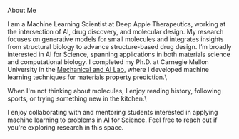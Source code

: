 About Me

I am a Machine Learning Scientist at Deep Apple Therapeutics, working at the intersection of AI, drug discovery, and molecular design. My research focuses on generative models for small molecules and integrates insights from structural biology to advance structure-based drug design. I’m broadly interested in AI for Science, spanning applications in both materials science and computational biology. I completed my Ph.D. at Carnegie Mellon University in the [Mechanical and AI Lab](https://sites.google.com/view/barati), where I developed machine learning techniques for materials property prediction.\

When I'm not thinking about molecules, I enjoy reading history, following sports, or trying something new in the kitchen.\

I enjoy collaborating with and mentoring students interested in applying machine learning to problems in AI for Science. Feel free to reach out if you're exploring research in this space.
